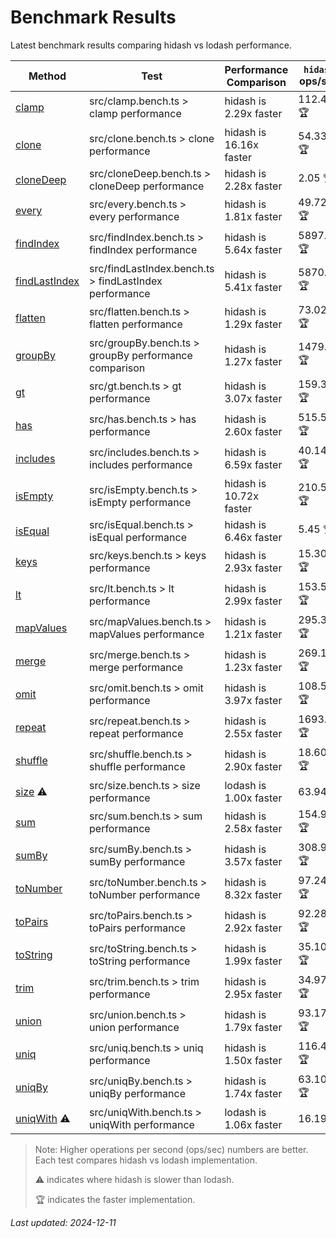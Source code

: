 # Benchmark Results

Latest benchmark results comparing hidash vs lodash performance.

| Method | Test | Performance Comparison | `hidash` ops/sec | `lodash@4.17.21` ops/sec |
|--------|------|----------------------|----------------|----------------|
| [clamp](https://github.com/NaverPayDev/hidash/blob/a57893c659701186436478acda1cfb0b7f5c6189/src/clamp.ts) | src/clamp.bench.ts > clamp performance | hidash is 2.29x faster | 112.46 🏆 | 49.05 |
| [clone](https://github.com/NaverPayDev/hidash/blob/a57893c659701186436478acda1cfb0b7f5c6189/src/clone.ts) | src/clone.bench.ts > clone performance | hidash is 16.16x faster | 54.33 🏆 | 3.36 |
| [cloneDeep](https://github.com/NaverPayDev/hidash/blob/a57893c659701186436478acda1cfb0b7f5c6189/src/cloneDeep.ts) | src/cloneDeep.bench.ts > cloneDeep performance | hidash is 2.28x faster | 2.05 🏆 | 0.90 |
| [every](https://github.com/NaverPayDev/hidash/blob/a57893c659701186436478acda1cfb0b7f5c6189/src/every.ts) | src/every.bench.ts > every performance | hidash is 1.81x faster | 49.72 🏆 | 27.51 |
| [findIndex](https://github.com/NaverPayDev/hidash/blob/a57893c659701186436478acda1cfb0b7f5c6189/src/findIndex.ts) | src/findIndex.bench.ts > findIndex performance | hidash is 5.64x faster | 5897.96 🏆 | 1046.28 |
| [findLastIndex](https://github.com/NaverPayDev/hidash/blob/a57893c659701186436478acda1cfb0b7f5c6189/src/findLastIndex.ts) | src/findLastIndex.bench.ts > findLastIndex performance | hidash is 5.41x faster | 5870.75 🏆 | 1085.14 |
| [flatten](https://github.com/NaverPayDev/hidash/blob/a57893c659701186436478acda1cfb0b7f5c6189/src/flatten.ts) | src/flatten.bench.ts > flatten performance | hidash is 1.29x faster | 73.02 🏆 | 56.53 |
| [groupBy](https://github.com/NaverPayDev/hidash/blob/a57893c659701186436478acda1cfb0b7f5c6189/src/groupBy.ts) | src/groupBy.bench.ts > groupBy performance comparison | hidash is 1.27x faster | 1479.34 🏆 | 1167.39 |
| [gt](https://github.com/NaverPayDev/hidash/blob/a57893c659701186436478acda1cfb0b7f5c6189/src/gt.ts) | src/gt.bench.ts > gt performance | hidash is 3.07x faster | 159.31 🏆 | 51.87 |
| [has](https://github.com/NaverPayDev/hidash/blob/a57893c659701186436478acda1cfb0b7f5c6189/src/has.ts) | src/has.bench.ts > has performance | hidash is 2.60x faster | 515.53 🏆 | 198.41 |
| [includes](https://github.com/NaverPayDev/hidash/blob/a57893c659701186436478acda1cfb0b7f5c6189/src/includes.ts) | src/includes.bench.ts > includes performance | hidash is 6.59x faster | 40.14 🏆 | 6.09 |
| [isEmpty](https://github.com/NaverPayDev/hidash/blob/a57893c659701186436478acda1cfb0b7f5c6189/src/isEmpty.ts) | src/isEmpty.bench.ts > isEmpty performance | hidash is 10.72x faster | 210.54 🏆 | 19.64 |
| [isEqual](https://github.com/NaverPayDev/hidash/blob/a57893c659701186436478acda1cfb0b7f5c6189/src/isEqual.ts) | src/isEqual.bench.ts > isEqual performance | hidash is 6.46x faster | 5.45 🏆 | 0.84 |
| [keys](https://github.com/NaverPayDev/hidash/blob/a57893c659701186436478acda1cfb0b7f5c6189/src/keys.ts) | src/keys.bench.ts > keys performance | hidash is 2.93x faster | 15.30 🏆 | 5.22 |
| [lt](https://github.com/NaverPayDev/hidash/blob/a57893c659701186436478acda1cfb0b7f5c6189/src/lt.ts) | src/lt.bench.ts > lt performance | hidash is 2.99x faster | 153.59 🏆 | 51.43 |
| [mapValues](https://github.com/NaverPayDev/hidash/blob/a57893c659701186436478acda1cfb0b7f5c6189/src/mapValues.ts) | src/mapValues.bench.ts > mapValues performance | hidash is 1.21x faster | 295.33 🏆 | 244.74 |
| [merge](https://github.com/NaverPayDev/hidash/blob/a57893c659701186436478acda1cfb0b7f5c6189/src/merge.ts) | src/merge.bench.ts > merge performance | hidash is 1.23x faster | 269.14 🏆 | 218.79 |
| [omit](https://github.com/NaverPayDev/hidash/blob/a57893c659701186436478acda1cfb0b7f5c6189/src/omit.ts) | src/omit.bench.ts > omit performance | hidash is 3.97x faster | 108.53 🏆 | 27.31 |
| [repeat](https://github.com/NaverPayDev/hidash/blob/a57893c659701186436478acda1cfb0b7f5c6189/src/repeat.ts) | src/repeat.bench.ts > repeat performance | hidash is 2.55x faster | 1693.98 🏆 | 664.95 |
| [shuffle](https://github.com/NaverPayDev/hidash/blob/a57893c659701186436478acda1cfb0b7f5c6189/src/shuffle.ts) | src/shuffle.bench.ts > shuffle performance | hidash is 2.90x faster | 18.60 🏆 | 6.41 |
| [size](https://github.com/NaverPayDev/hidash/blob/a57893c659701186436478acda1cfb0b7f5c6189/src/size.ts) ⚠️ | src/size.bench.ts > size performance | lodash is 1.00x faster | 63.94 | 63.99 🏆 |
| [sum](https://github.com/NaverPayDev/hidash/blob/a57893c659701186436478acda1cfb0b7f5c6189/src/sum.ts) | src/sum.bench.ts > sum performance | hidash is 2.58x faster | 154.96 🏆 | 60.17 |
| [sumBy](https://github.com/NaverPayDev/hidash/blob/a57893c659701186436478acda1cfb0b7f5c6189/src/sumBy.ts) | src/sumBy.bench.ts > sumBy performance | hidash is 3.57x faster | 308.97 🏆 | 86.66 |
| [toNumber](https://github.com/NaverPayDev/hidash/blob/a57893c659701186436478acda1cfb0b7f5c6189/src/toNumber.ts) | src/toNumber.bench.ts > toNumber performance | hidash is 8.32x faster | 97.24 🏆 | 11.69 |
| [toPairs](https://github.com/NaverPayDev/hidash/blob/a57893c659701186436478acda1cfb0b7f5c6189/src/toPairs.ts) | src/toPairs.bench.ts > toPairs performance | hidash is 2.92x faster | 92.28 🏆 | 31.56 |
| [toString](https://github.com/NaverPayDev/hidash/blob/a57893c659701186436478acda1cfb0b7f5c6189/src/toString.ts) | src/toString.bench.ts > toString performance | hidash is 1.99x faster | 35.10 🏆 | 17.63 |
| [trim](https://github.com/NaverPayDev/hidash/blob/a57893c659701186436478acda1cfb0b7f5c6189/src/trim.ts) | src/trim.bench.ts > trim performance | hidash is 2.95x faster | 34.97 🏆 | 11.84 |
| [union](https://github.com/NaverPayDev/hidash/blob/a57893c659701186436478acda1cfb0b7f5c6189/src/union.ts) | src/union.bench.ts > union performance | hidash is 1.79x faster | 93.17 🏆 | 52.04 |
| [uniq](https://github.com/NaverPayDev/hidash/blob/a57893c659701186436478acda1cfb0b7f5c6189/src/uniq.ts) | src/uniq.bench.ts > uniq performance | hidash is 1.50x faster | 116.46 🏆 | 77.53 |
| [uniqBy](https://github.com/NaverPayDev/hidash/blob/a57893c659701186436478acda1cfb0b7f5c6189/src/uniqBy.ts) | src/uniqBy.bench.ts > uniqBy performance | hidash is 1.74x faster | 63.10 🏆 | 36.24 |
| [uniqWith](https://github.com/NaverPayDev/hidash/blob/a57893c659701186436478acda1cfb0b7f5c6189/src/uniqWith.ts) ⚠️ | src/uniqWith.bench.ts > uniqWith performance | lodash is 1.06x faster | 16.19 | 17.12 🏆 |

> Note: Higher operations per second (ops/sec) numbers are better. Each test compares hidash vs lodash implementation.
>
> ⚠️ indicates where hidash is slower than lodash.
>
> 🏆 indicates the faster implementation.

_Last updated: 2024-12-11_
